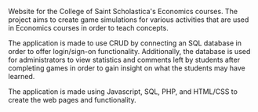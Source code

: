 Website for the College of Saint Scholastica's Economics courses. The project aims to create game simulations for various activities that are used in Economics courses in order to teach concepts.

The application is made to use CRUD by connecting an SQL database in order to offer login/sign-on functionality. 
Additionally, the database is used for administrators to view statistics and comments left by students after completing games in order to gain insight on what the students may have learned.

The application is made using Javascript, SQL, PHP, and HTML/CSS to create the web pages and functionality.
